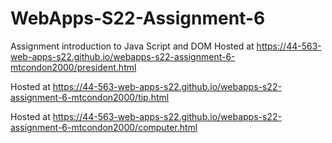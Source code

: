 # WebApps-S22-Assignment-6
Assignment introduction to Java Script and DOM
Hosted at  https://44-563-web-apps-s22.github.io/webapps-s22-assignment-6-mtcondon2000/president.html

Hosted at  https://44-563-web-apps-s22.github.io/webapps-s22-assignment-6-mtcondon2000/tip.html

Hosted at  https://44-563-web-apps-s22.github.io/webapps-s22-assignment-6-mtcondon2000/computer.html